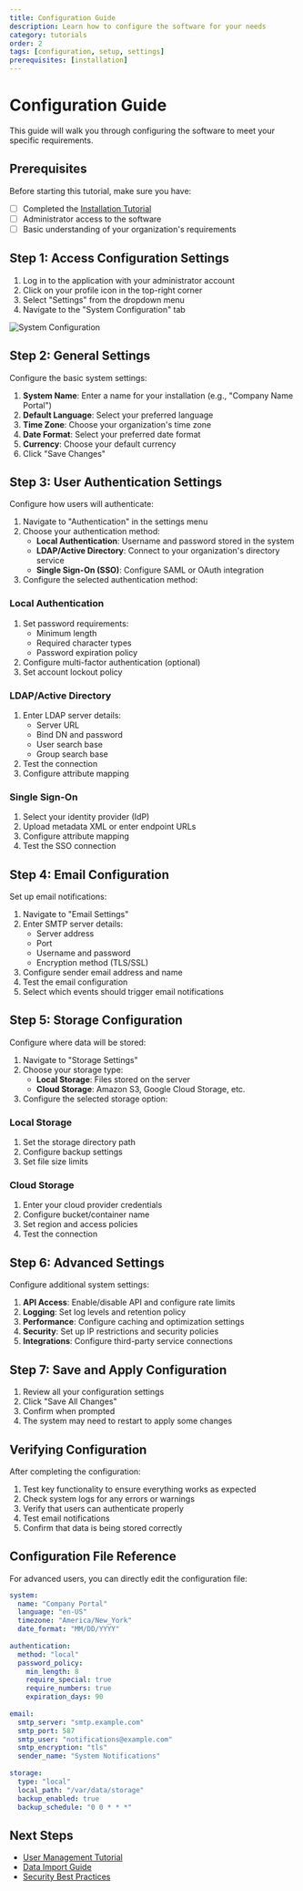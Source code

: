 ```yaml
---
title: Configuration Guide
description: Learn how to configure the software for your needs
category: tutorials
order: 2
tags: [configuration, setup, settings]
prerequisites: [installation]
---
```


# Configuration Guide

This guide will walk you through configuring the software to meet your specific requirements.

## Prerequisites

Before starting this tutorial, make sure you have:

- [ ] Completed the [Installation Tutorial](/tutorials/basic-setup/installation)
- [ ] Administrator access to the software
- [ ] Basic understanding of your organization's requirements

## Step 1: Access Configuration Settings

1. Log in to the application with your administrator account
2. Click on your profile icon in the top-right corner
3. Select "Settings" from the dropdown menu
4. Navigate to the "System Configuration" tab

![System Configuration](/images/tutorials/system-configuration.png)

## Step 2: General Settings

Configure the basic system settings:

1. **System Name**: Enter a name for your installation (e.g., "Company Name Portal")
2. **Default Language**: Select your preferred language
3. **Time Zone**: Choose your organization's time zone
4. **Date Format**: Select your preferred date format
5. **Currency**: Choose your default currency
6. Click "Save Changes"

## Step 3: User Authentication Settings

Configure how users will authenticate:

1. Navigate to "Authentication" in the settings menu
2. Choose your authentication method:
   - **Local Authentication**: Username and password stored in the system
   - **LDAP/Active Directory**: Connect to your organization's directory service
   - **Single Sign-On (SSO)**: Configure SAML or OAuth integration
3. Configure the selected authentication method:

### Local Authentication

1. Set password requirements:
   - Minimum length
   - Required character types
   - Password expiration policy
2. Configure multi-factor authentication (optional)
3. Set account lockout policy

### LDAP/Active Directory

1. Enter LDAP server details:
   - Server URL
   - Bind DN and password
   - User search base
   - Group search base
2. Test the connection
3. Configure attribute mapping

### Single Sign-On

1. Select your identity provider (IdP)
2. Upload metadata XML or enter endpoint URLs
3. Configure attribute mapping
4. Test the SSO connection

## Step 4: Email Configuration

Set up email notifications:

1. Navigate to "Email Settings"
2. Enter SMTP server details:
   - Server address
   - Port
   - Username and password
   - Encryption method (TLS/SSL)
3. Configure sender email address and name
4. Test the email configuration
5. Select which events should trigger email notifications

## Step 5: Storage Configuration

Configure where data will be stored:

1. Navigate to "Storage Settings"
2. Choose your storage type:
   - **Local Storage**: Files stored on the server
   - **Cloud Storage**: Amazon S3, Google Cloud Storage, etc.
3. Configure the selected storage option:

### Local Storage

1. Set the storage directory path
2. Configure backup settings
3. Set file size limits

### Cloud Storage

1. Enter your cloud provider credentials
2. Configure bucket/container name
3. Set region and access policies
4. Test the connection

## Step 6: Advanced Settings

Configure additional system settings:

1. **API Access**: Enable/disable API and configure rate limits
2. **Logging**: Set log levels and retention policy
3. **Performance**: Configure caching and optimization settings
4. **Security**: Set up IP restrictions and security policies
5. **Integrations**: Configure third-party service connections

## Step 7: Save and Apply Configuration

1. Review all your configuration settings
2. Click "Save All Changes"
3. Confirm when prompted
4. The system may need to restart to apply some changes

## Verifying Configuration

After completing the configuration:

1. Test key functionality to ensure everything works as expected
2. Check system logs for any errors or warnings
3. Verify that users can authenticate properly
4. Test email notifications
5. Confirm that data is being stored correctly

## Configuration File Reference

For advanced users, you can directly edit the configuration file:

```yaml
system:
  name: "Company Portal"
  language: "en-US"
  timezone: "America/New_York"
  date_format: "MM/DD/YYYY"
  
authentication:
  method: "local"
  password_policy:
    min_length: 8
    require_special: true
    require_numbers: true
    expiration_days: 90
  
email:
  smtp_server: "smtp.example.com"
  smtp_port: 587
  smtp_user: "notifications@example.com"
  smtp_encryption: "tls"
  sender_name: "System Notifications"
  
storage:
  type: "local"
  local_path: "/var/data/storage"
  backup_enabled: true
  backup_schedule: "0 0 * * *"
```

## Next Steps

- [User Management Tutorial](/tutorials/basic-setup/user-management)
- [Data Import Guide](/tutorials/basic-setup/data-import)
- [Security Best Practices](/tutorials/advanced-features/security)